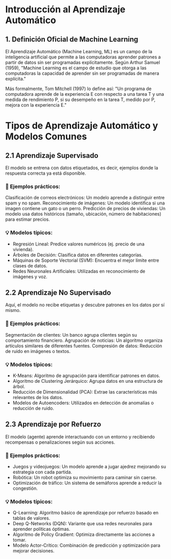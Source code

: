 # Introducción al Aprendizaje Automático
## 1. Definición Oficial de Machine Learning
El Aprendizaje Automático (Machine Learning, ML) es un campo de la inteligencia artificial que permite a las computadoras aprender patrones a partir de datos sin ser programadas explícitamente. Según Arthur Samuel (1959), "Machine Learning es el campo de estudio que otorga a las computadoras la capacidad de aprender sin ser programadas de manera explícita."

Más formalmente, Tom Mitchell (1997) lo define así:
"Un programa de computadora aprende de la experiencia E con respecto a una tarea T y una medida de rendimiento P, si su desempeño en la tarea T, medido por P, mejora con la experiencia E."

# Tipos de Aprendizaje Automático y Modelos Comunes
## 2.1 Aprendizaje Supervisado
El modelo se entrena con datos etiquetados, es decir, ejemplos donde la respuesta correcta ya está disponible.

### 📌 Ejemplos prácticos:

Clasificación de correos electrónicos: Un modelo aprende a distinguir entre spam y no spam.
Reconocimiento de imágenes: Un modelo identifica si una imagen contiene un gato o un perro.
Predicción de precios de viviendas: Un modelo usa datos históricos (tamaño, ubicación, número de habitaciones) para estimar precios.
### 💡 Modelos típicos:

- Regresión Lineal: Predice valores numéricos (ej. precio de una vivienda).
- Árboles de Decisión: Clasifica datos en diferentes categorías.
- Máquinas de Soporte Vectorial (SVM): Encuentra el mejor límite entre clases de datos.
- Redes Neuronales Artificiales: Utilizadas en reconocimiento de imágenes y voz.

## 2.2 Aprendizaje No Supervisado
Aquí, el modelo no recibe etiquetas y descubre patrones en los datos por sí mismo.

### 📌 Ejemplos prácticos:

Segmentación de clientes: Un banco agrupa clientes según su comportamiento financiero.
Agrupación de noticias: Un algoritmo organiza artículos similares de diferentes fuentes.
Compresión de datos: Reducción de ruido en imágenes o textos.
### 💡 Modelos típicos:

- K-Means: Algoritmo de agrupación para identificar patrones en datos.
- Algoritmo de Clustering Jerárquico: Agrupa datos en una estructura de árbol.
- Reducción de Dimensionalidad (PCA): Extrae las características más relevantes de los datos.
- Modelos de Autoencoders: Utilizados en detección de anomalías o reducción de ruido.

## 2.3 Aprendizaje por Refuerzo
El modelo (agente) aprende interactuando con un entorno y recibiendo recompensas o penalizaciones según sus acciones.

### 📌 Ejemplos prácticos:

- Juegos y videojuegos: Un modelo aprende a jugar ajedrez mejorando su estrategia con cada partida.
- Robótica: Un robot optimiza su movimiento para caminar sin caerse.
- Optimización de tráfico: Un sistema de semáforos aprende a reducir la congestión.
### 💡 Modelos típicos:

- Q-Learning: Algoritmo básico de aprendizaje por refuerzo basado en tablas de valores.
- Deep Q-Networks (DQN): Variante que usa redes neuronales para aprender políticas óptimas.
- Algoritmo de Policy Gradient: Optimiza directamente las acciones a tomar.
- Modelo Actor-Crítico: Combinación de predicción y optimización para mejorar decisiones.
